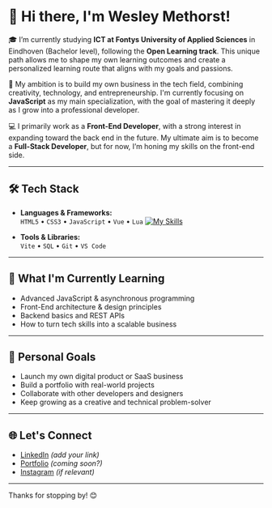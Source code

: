 # 👋 Hi there, I'm Wesley Methorst!

🎓 I’m currently studying **ICT at Fontys University of Applied Sciences** in Eindhoven (Bachelor level), following the **Open Learning track**. This unique path allows me to shape my own learning outcomes and create a personalized learning route that aligns with my goals and passions.

🚀 My ambition is to build my own business in the tech field, combining creativity, technology, and entrepreneurship. I'm currently focusing on **JavaScript** as my main specialization, with the goal of mastering it deeply as I grow into a professional developer.

💻 I primarily work as a **Front-End Developer**, with a strong interest in expanding toward the back end in the future. My ultimate aim is to become a **Full-Stack Developer**, but for now, I’m honing my skills on the front-end side.

---

## 🛠 Tech Stack

- **Languages & Frameworks:**  
  `HTML5` • `CSS3` • `JavaScript` • `Vue` • `Lua`
[![My Skills](https://skillicons.dev/icons?i=html,css,js,vue,lua)](https://skillicons.dev)


- **Tools & Libraries:**  
  `Vite` • `SQL` • `Git` • `VS Code`

---

## 🧠 What I'm Currently Learning

- Advanced JavaScript & asynchronous programming  
- Front-End architecture & design principles  
- Backend basics and REST APIs  
- How to turn tech skills into a scalable business  

---

## 🌱 Personal Goals

- Launch my own digital product or SaaS business  
- Build a portfolio with real-world projects  
- Collaborate with other developers and designers  
- Keep growing as a creative and technical problem-solver  

---

## 🌐 Let's Connect

- [LinkedIn](#) *(add your link)*  
- [Portfolio](#) *(coming soon?)*  
- [Instagram](#) *(if relevant)*

---

Thanks for stopping by! 😊
